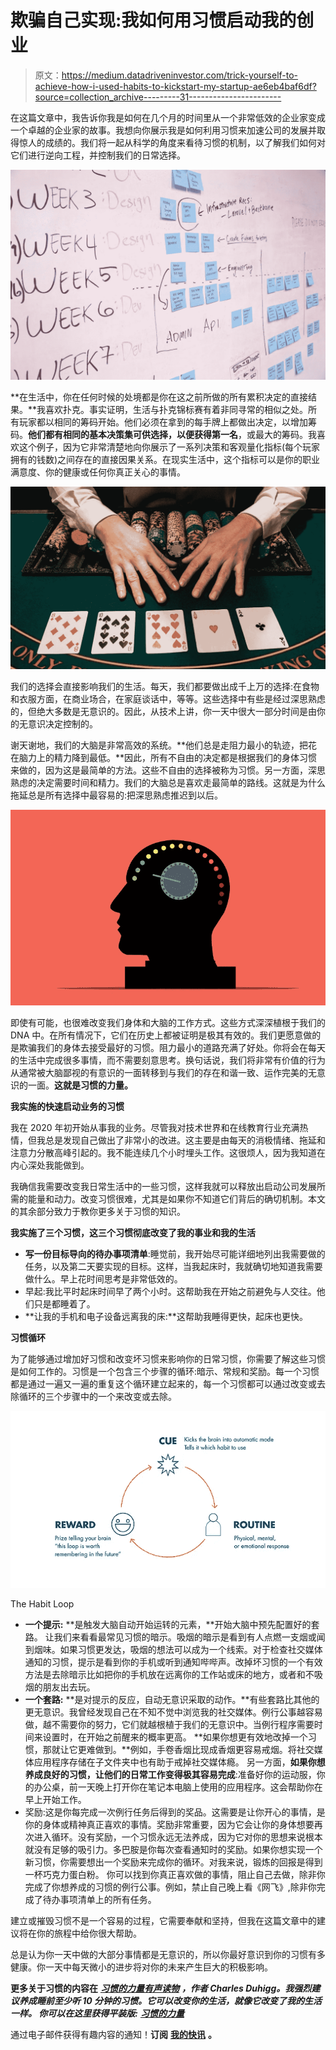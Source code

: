 # 欺骗自己实现:我如何用习惯启动我的创业

> 原文：<https://medium.datadriveninvestor.com/trick-yourself-to-achieve-how-i-used-habits-to-kickstart-my-startup-ae6eb4baf6df?source=collection_archive---------31----------------------->

在这篇文章中，我告诉你我是如何在几个月的时间里从一个非常低效的企业家变成一个卓越的企业家的故事。我想向你展示我是如何利用习惯来加速公司的发展并取得惊人的成绩的。我们将一起从科学的角度来看待习惯的机制，以了解我们如何对它们进行逆向工程，并控制我们的日常选择。

![](img/d714cbb2dfa696650b90bed8ab823112.png)

**在生活中，你在任何时候的处境都是你在这之前所做的所有累积决定的直接结果。**我喜欢扑克。事实证明，生活与扑克锦标赛有着非同寻常的相似之处。所有玩家都以相同的筹码开始。他们必须在拿到的每手牌上都做出决定，以增加筹码。**他们都有相同的基本决策集可供选择，以便获得第一名**，或最大的筹码。我喜欢这个例子，因为它非常清楚地向你展示了一系列决策和客观量化指标(每个玩家拥有的钱数)之间存在的直接因果关系。在现实生活中，这个指标可以是你的职业满意度、你的健康或任何你真正关心的事情。

![](img/d5abf5b0f502daceabd443ee002f4b43.png)

我们的选择会直接影响我们的生活。每天，我们都要做出成千上万的选择:在食物和衣服方面，在商业场合，在家庭谈话中，等等。这些选择中有些是经过深思熟虑的，但绝大多数是无意识的。因此，从技术上讲，你一天中很大一部分时间是由你的无意识决定控制的。

谢天谢地，我们的大脑是非常高效的系统。**他们总是走阻力最小的轨迹，把花在脑力上的精力降到最低。**因此，所有不自由的决定都是根据我们的身体习惯来做的，因为这是最简单的方法。这些不自由的选择被称为习惯。另一方面，深思熟虑的决定需要时间和精力。我们的大脑总是喜欢走最简单的路线。这就是为什么拖延总是所有选择中最容易的:把深思熟虑推迟到以后。

![](img/b1ff9bb10c8c8ab797e820a81eb5f80d.png)

即使有可能，也很难改变我们身体和大脑的工作方式。这些方式深深植根于我们的 DNA 中。在所有情况下，它们在历史上都被证明是极其有效的。我们更愿意做的是欺骗我们的身体去接受最好的习惯。阻力最小的道路充满了好处。你将会在每天的生活中完成很多事情，而不需要刻意思考。换句话说，我们将非常有价值的行为从通常被大脑鄙视的有意识的一面转移到与我们的存在和谐一致、运作完美的无意识的一面。**这就是习惯的力量。**

**我实施的快速启动业务的习惯**

我在 2020 年初开始从事我的业务。尽管我对技术世界和在线教育行业充满热情，但我总是发现自己做出了非常小的改进。这主要是由每天的消极情绪、拖延和注意力分散高峰引起的。我不能连续几个小时埋头工作。这很烦人，因为我知道在内心深处我能做到。

我确信我需要改变我日常生活中的一些习惯，这样我就可以释放出启动公司发展所需的能量和动力。改变习惯很难，尤其是如果你不知道它们背后的确切机制。本文的其余部分致力于教你更多关于习惯的知识。

**我实施了三个习惯，这三个习惯彻底改变了我的事业和我的生活**

*   **写一份目标导向的待办事项清单**:睡觉前，我开始尽可能详细地列出我需要做的任务，以及第二天要实现的目标。这样，当我起床时，我就确切地知道我需要做什么。早上花时间思考是非常低效的。
*   早起:我比平时起床时间早了两个小时。这帮助我在开始之前避免与人交往。他们只是都睡着了。
*   **让我的手机和电子设备远离我的床:**这帮助我睡得更快，起床也更快。

**习惯循环**

为了能够通过增加好习惯和改变坏习惯来影响你的日常习惯，你需要了解这些习惯是如何工作的。习惯是一个包含三个步骤的循环:暗示、常规和奖励。每一个习惯都是通过一遍又一遍的重复这个循环建立起来的，每一个习惯都可以通过改变或去除循环的三个步骤中的一个来改变或去除。

![](img/c80a37f9bb510f5fa0430f63a60dc026.png)

The Habit Loop

*   **一个提示:** **是触发大脑自动开始运转的元素，**开始大脑中预先配置好的套路。
    让我们来看看最常见习惯的暗示。吸烟的暗示是看到有人点燃一支烟或闻到烟味。如果习惯更发达，吸烟的想法可以成为一个线索。对于检查社交媒体通知的习惯，提示是看到你的手机或听到通知哔哔声。改掉坏习惯的一个有效方法是去除暗示比如把你的手机放在远离你的工作站或床的地方，或者和不吸烟的朋友出去玩。
*   **一个套路:** **是对提示的反应，自动无意识采取的动作。**有些套路比其他的更无意识。我曾经发现自己在不知不觉中浏览我的社交媒体。例行公事越容易做，越不需要你的努力，它们就越根植于我们的无意识中。当例行程序需要时间来设置时，在开始之前醒来的概率更高。
    **如果你想更有效地改掉一个习惯，那就让它更难做到。**例如，手卷香烟比现成香烟更容易戒烟。将社交媒体应用程序存储在子文件夹中也有助于戒掉社交媒体瘾。
    另一方面，**如果你想养成良好的习惯，让他们的日常工作变得极其容易完成**:准备好你的运动服，你的办公桌，前一天晚上打开你在笔记本电脑上使用的应用程序。这会帮助你在早上开始工作。
*   奖励:这是你每完成一次例行任务后得到的奖品。这需要是让你开心的事情，是你的身体或精神真正喜欢的事情。奖励非常重要，因为它会让你的身体想要再次进入循环。没有奖励，一个习惯永远无法养成，因为它对你的思想来说根本就没有足够的吸引力。多巴胺是你每次查看通知时的奖励。如果你想实现一个新习惯，你需要想出一个奖励来完成你的循环。对我来说，锻炼的回报是得到一杯巧克力蛋白粉。
    你可以找到你真正喜欢做的事情，阻止自己去做，除非你完成了你想养成的习惯的例行公事。例如，禁止自己晚上看《网飞》,除非你完成了待办事项清单上的所有任务。

建立或摧毁习惯不是一个容易的过程，它需要奉献和坚持，但我在这篇文章中的建议将在你的旅程中给你很大帮助。

总是认为你一天中做的大部分事情都是无意识的，所以你最好意识到你的习惯有多健康。你一天中每天微小的进步将对你的未来产生巨大的积极影响。

**更多关于习惯的内容在** [***习惯的力量有声读物***](https://amzn.to/3u3nuaV) ***，作者 Charles Duhigg。我强烈建议养成睡前至少听 10 分钟的习惯。它可以改变你的生活，就像它改变了我的生活一样。
你可以在这里获得平装版:*** [***习惯的力量***](https://amzn.to/3dcDb9I)

通过电子邮件获得有趣内容的通知！**订阅** [**我的快讯**](https://fierce-composer-1474.ck.page/ad7e3fbe83) **。**